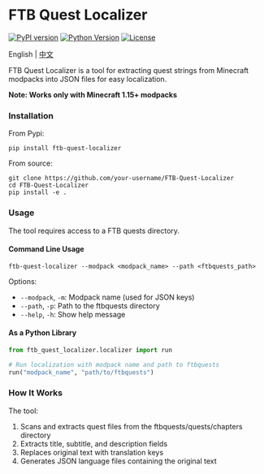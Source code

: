 # FTB Quest Localizer

[![PyPI version](https://img.shields.io/pypi/v/ftb-quest-localizer.svg)](https://pypi.org/project/ftb-quest-localizer/)
[![Python Version](https://img.shields.io/pypi/pyversions/ftb-quest-localizer.svg)](https://pypi.org/project/ftb-quest-localizer/)
[![License](https://img.shields.io/github/license/kressety/FTBQuestLocalizerPython)](LICENSE)

English | [中文](README_zh.md)

FTB Quest Localizer is a tool for extracting quest strings from Minecraft modpacks into JSON files for easy localization.

**Note: Works only with Minecraft 1.15+ modpacks**

### Installation

From Pypi:
```
pip install ftb-quest-localizer
```

From source:
```
git clone https://github.com/your-username/FTB-Quest-Localizer
cd FTB-Quest-Localizer
pip install -e .
```

### Usage

The tool requires access to a FTB quests directory.

#### Command Line Usage
```
ftb-quest-localizer --modpack <modpack_name> --path <ftbquests_path>
```

Options:
- `--modpack`, `-m`: Modpack name (used for JSON keys)
- `--path`, `-p`: Path to the ftbquests directory
- `--help`, `-h`: Show help message

#### As a Python Library
```python
from ftb_quest_localizer.localizer import run

# Run localization with modpack name and path to ftbquests
run("modpack_name", "path/to/ftbquests")
```

### How It Works
The tool:
1. Scans and extracts quest files from the ftbquests/quests/chapters directory
2. Extracts title, subtitle, and description fields
3. Replaces original text with translation keys
4. Generates JSON language files containing the original text
